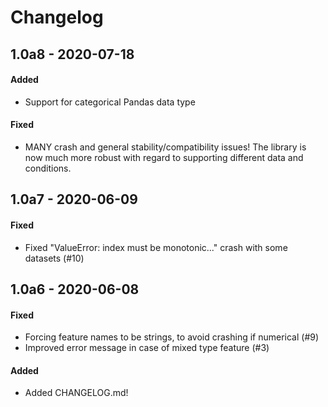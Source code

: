 # Changelog

## 1.0a8 - 2020-07-18
#### Added
- Support for categorical Pandas data type
#### Fixed
- MANY crash and general stability/compatibility issues! The library is now much more robust with regard to supporting different data and conditions.
## 1.0a7 - 2020-06-09
#### Fixed

- Fixed "ValueError: index must be monotonic..." crash with some datasets (#10)

## 1.0a6 - 2020-06-08
#### Fixed

- Forcing feature names to be strings, to avoid crashing if numerical (#9)
- Improved error message in case of mixed type feature (#3)

#### Added

- Added CHANGELOG.md!
